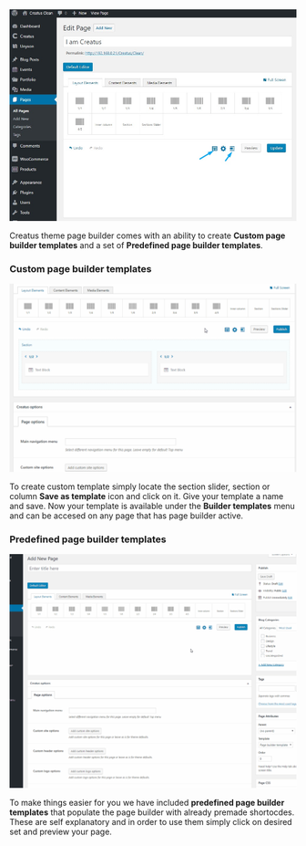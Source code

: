 <div class="thz-lightbox-gallery" markdown="1">
<div class="thz-doc-image max">
<a class="thz-lightbox mfp-image" href="../../docs-media/page-builder-templates.jpg" data-mfp-title="Creatus WordPress Theme Page Builder Templates" data-modal-size="large">
	<img src="../../docs-media/page-builder-templates.jpg" alt="Creatus WordPress Theme Page Builder Templates" />
</a>
</div>

Creatus theme page builder comes with an ability to create __Custom page builder templates__ and a set of __Predefined page builder templates__.

### Custom page builder templates

<div class="thz-doc-image max">
<a class="thz-lightbox mfp-image" href="../../docs-media/create-section-template.gif" data-mfp-title="Creatus WordPress Theme Page Builder Custom templates" data-modal-size="large">
	<img src="../../docs-media/create-section-template.gif" alt="Creatus WordPress Theme Page Builder Custom templates" />
</a>
</div>

To create custom template simply locate the section slider, section or column __Save as template__ icon and click on it. Give your template a name and save. Now your template is available under the __Builder templates__ menu and can be accesed on any page that has page builder active.


### Predefined page builder templates

<div class="thz-doc-image max">
<a class="thz-lightbox mfp-image" href="../../docs-media/predefined-templates.gif" data-mfp-title="Creatus WordPress Theme Page Builder Predefined templates" data-modal-size="large">
	<img src="../../docs-media/predefined-templates.gif" alt="Creatus WordPress Theme Page Builder Predefined templates" />
</a>
</div>

To make things easier for you we have included  __predefined page builder templates__  that populate the page builder with already premade shortocdes. These are self explanatory and in order to use them simply click on desired set and preview your page. 


</div>